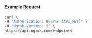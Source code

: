 
#### Example Request
```bash
curl \
-H "Authorization: Bearer {API_KEY}" \
-H "Ngrok-Version: 2" \
https://api.ngrok.com/endpoints
